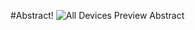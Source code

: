 #Abstract!
![All Devices Preview Abstract ](https://github.com/varadtote/Abstract/assets/82160892/fc8c4832-3763-4271-961a-066b9f25e2c4)
